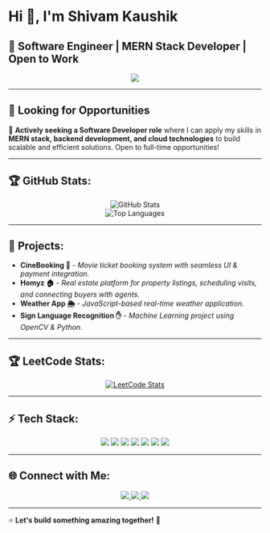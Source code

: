 # Hi 👋, I'm Shivam Kaushik

## 🚀 Software Engineer | MERN Stack Developer | Open to Work

<p align="center">
  <img src="https://readme-typing-svg.herokuapp.com?font=Fira+Code&pause=1000&color=00FF00&center=true&vCenter=true&width=435&lines=Passionate+Developer;MERN+Stack+%7C+C%2B%2B+%7C+Python;Building+Scalable+Solutions;Always+Learning+New+Techs!">
</p>

---

## 🚀 Looking for Opportunities  
🎯 **Actively seeking a Software Developer role** where I can apply my skills in **MERN stack, backend development, and cloud technologies** to build scalable and efficient solutions. Open to full-time opportunities!

---

## 🏆 GitHub Stats:
<p align="center">
  <img src="https://github-readme-stats.vercel.app/api?username=Shivaam16&show_icons=true&theme=tokyonight&hide_border=true" alt="GitHub Stats" />
  <br>
  <img src="https://github-readme-stats.vercel.app/api/top-langs/?username=Shivaam16&layout=compact&theme=tokyonight&hide_border=true" alt="Top Languages" />
</p>

---

## 🚀 Projects:
- **CineBooking 🎥** - *Movie ticket booking system with seamless UI & payment integration.*
- **Homyz 🏠** - *Real estate platform for property listings, scheduling visits, and connecting buyers with agents.*
- **Weather App 🌦** - *JavaScript-based real-time weather application.*
- **Sign Language Recognition ✋** - *Machine Learning project using OpenCV & Python.*

---

## 🏆 LeetCode Stats:
<p align="center">
  <a href="https://leetcode.com/u/skshivamkaushik16/">
    <img src="https://leetcard.jacoblin.cool/skshivamkaushik16?theme=dark&font=Montserrat&ext=heatmap" alt="LeetCode Stats" />
  </a>
</p>

---

## ⚡ Tech Stack:
<p align="center">
  <img src="https://img.shields.io/badge/JavaScript-F7DF1E?style=for-the-badge&logo=javascript&logoColor=black" />
  <img src="https://img.shields.io/badge/React-61DAFB?style=for-the-badge&logo=react&logoColor=black" />
  <img src="https://img.shields.io/badge/Node.js-339933?style=for-the-badge&logo=node.js&logoColor=white" />
  <img src="https://img.shields.io/badge/Express.js-000000?style=for-the-badge&logo=express&logoColor=white" />
  <img src="https://img.shields.io/badge/MongoDB-47A248?style=for-the-badge&logo=mongodb&logoColor=white" />
  <img src="https://img.shields.io/badge/C++-00599C?style=for-the-badge&logo=c%2B%2B&logoColor=white" />
  <img src="https://img.shields.io/badge/Python-3776AB?style=for-the-badge&logo=python&logoColor=white" />
</p>

---

## 🌐 Connect with Me:
<p align="center">
  <a href="https://www.linkedin.com/in/shivam-kaushik-31a450228/" target="_blank">
    <img src="https://img.shields.io/badge/LinkedIn-0077B5?style=for-the-badge&logo=linkedin&logoColor=white" />
  </a>
  <a href="mailto:skshivamkaushik16@gmail.com">
    <img src="https://img.shields.io/badge/Email-D14836?style=for-the-badge&logo=gmail&logoColor=white" />
  </a>
  <a href="https://github.com/Shivaam16">
    <img src="https://img.shields.io/badge/GitHub-181717?style=for-the-badge&logo=github&logoColor=white" />
  </a>
</p>

---

⭐ **Let's build something amazing together!** 🚀
